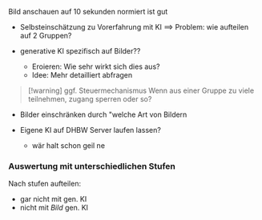 Bild anschauen auf 10 sekunden normiert ist gut

- Selbsteinschätzung zu Vorerfahrung mit KI
==> Problem: wie aufteilen auf 2 Gruppen?

- generative KI spezifisch auf Bilder??
	- Eroieren: Wie sehr wirkt sich dies aus?
	- Idee: Mehr detailliert abfragen

> [!warning] ggf. Steuermechanismus
> Wenn aus einer Gruppe zu viele teilnehmen, zugang sperren oder so?


- Bilder einschränken durch "welche Art von Bildern

- Eigene KI auf DHBW Server laufen lassen?
	- wär halt schon geil ne
### Auswertung mit unterschiedlichen Stufen
Nach stufen aufteilen:
- gar nicht mit gen. KI
- nicht mit _Bild_  gen. KI